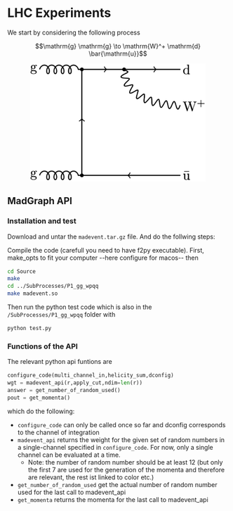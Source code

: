 # LHC Experiments

We start by considering the following process

```math
\mathrm{g} \mathrm{g} \to \mathrm{W}^+ \mathrm{d} \bar{\mathrm{u}}
```

<div align="center">
<img src="wp_2j.png" width="400">
</div>

## MadGraph API

### Installation and test

Download and untar the `madevent.tar.gz` file. And do the follwing steps:

Compile the code (carefull you need to have f2py executable).
First, make_opts to fit your computer --here configure for macos--
then

```bash
cd Source
make
cd ../SubProcesses/P1_gg_wpqq
make madevent.so
```

Then run the python test code which is also in the `/SubProcesses/P1_gg_wpqq` folder with

```bash
python test.py
```

### Functions of the API

The relevant python api funtions are
```python
configure_code(multi_channel_in,helicity_sum,dconfig)
wgt = madevent_api(r,apply_cut,ndim=len(r))
answer = get_number_of_random_used()
pout = get_momenta()
```

which do the following:
- `configure_code` can only be called once so far and dconfig corresponds to the channel of integration
- `madevent_api` returns the weight for the given set of random numbers in a single-channel specified in `configure_code`.
For now, only a single channel can be evaluated at a time.
    - Note: the number of random number should be at least 12 (but only the first 7 are used for the generation of the momenta and therefore are relevant, the rest ist linked to color etc.)
- `get_number_of_random_used` get the actual number of random number used for the last call to madevent_api
- `get_momenta` returns the momenta for the last call to madevent_api